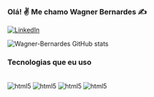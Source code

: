 ### Olá! ✌️ Me chamo Wagner Bernardes ✍️

[![LinkedIn](https://img.shields.io/badge/LinkedIn-0077B5?style=for-the-badge&logo=linkedin&logoColor=white)](https://www.linkedin.com/in/wagner-bernardes-b2b85a250/)

![Wagner-Bernardes GitHub stats](https://github-readme-stats.vercel.app/api?username=wagner-bernardes&show_icons=true&theme=tokyonight)

### Tecnologias que eu uso

<div style="display: inline_block"><br/>
<img align="center" alt="html5" src="https://img.shields.io/badge/HTML5-E34F26?style=for-the-badge&logo=html5&logoColor=white"/>
<img align="center" alt="html5" src="https://img.shields.io/badge/JavaScript-F7DF1E?style=for-the-badge&logo=javascript&logoColor=black"/>
<img align="center" alt="html5" src="https://img.shields.io/badge/CSS3-1572B6?style=for-the-badge&logo=css3&logoColor=white"/>
<img align="center" alt="html5" src="https://img.shields.io/badge/C%2B%2B-00599C?style=for-the-badge&logo=c%2B%2B&logoColor=white"/>
</div>
